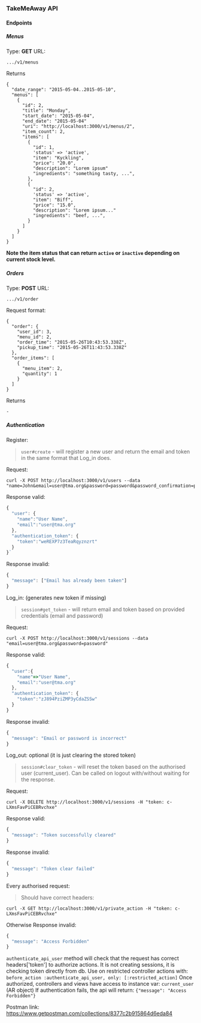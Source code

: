 
### TakeMeAway API

#### Endpoints

##### Menus

Type: **GET**
URL:
```
.../v1/menus
```

Returns

```
{
  "date_range": "2015-05-04..2015-05-10",
  "menus": [
    {
      "id": 2,
      "title": "Monday",
      "start_date": "2015-05-04",
      "end_date": "2015-05-04"
      "uri": "http://localhost:3000/v1/menus/2",
      "item_count": 2,
      "items": [
        {
          "id": 1,
          'status' => 'active',
          "item": "Kyckling",
          "price": "20.0",
          "description": "Lorem ipsum"
          "ingredients": "something tasty, ...",
        },
        {
          "id": 2,
          'status' => 'active',
          "item": "Biff",
          "price": "15.0",
          "description": "Lorem ipsum..."
          "ingredients": "beef, ...",
        }
      ]
    }
  ]
}
```
**Note the item status that can return `active` or `inactive` depending on current stock level.**

##### Orders

Type: **POST**
URL:
```
.../v1/order
```
Request format:

```
{
  "order": {
    "user_id": 3,
    "menu_id": 2,
    "order_time": "2015-05-26T10:43:53.338Z",
    "pickup_time": "2015-05-26T11:43:53.338Z"
  },
  "order_items": [
    {
      "menu_item": 2,
      "quantity": 1
    }
  ]
}
```



Returns

```
-
```

##### Authentication

Register:
> `user#create` - will register a new user and return the email and token in the same format that Log_in does.

Request:
```shell
curl -X POST http://localhost:3000/v1/users --data "name=John&email=user@tma.org&password=password&password_confirmation=password"
```
Response valid:
```javascript
{
  "user": {
    "name":"User Name",
    "email":"user@tma.org"
  },
  "authentication_token": {
    "token":"weREXP7z3TeaRqyznzrt"
  }
}`
```

Response invalid:
```javascript
{
  "message": ["Email has already been taken"]
}
```

Log_in: (generates new token if missing)
>`session#get_token` - will return email and token based on provided credentials (email and password)

Request:
```shell
curl -X POST http://localhost:3000/v1/sessions --data "email=user@tma.org&password=password"
```

Response valid:
```javascript
{
  "user":{
    "name"=>"User Name",
    "email":"user@tma.org"
  },
  "authentication_token": {
    "token":"zJ894PziZMP3yCdaZSSw"
  }
}
```

Response invalid:
```javascript
{
  "message": "Email or password is incorrect"
}
```

Log_out: optional (it is just clearing the stored token)
>`session#clear_token` - will reset the token based on the authorised user (current_user). Can be called on logout with/without waiting for the response.

Request:
```shell
curl -X DELETE http://localhost:3000/v1/sessions -H "token: c-LXmsFavPiCEBRvchxe"
```

Response valid:
```javascript
{
  "message": "Token successfully cleared"
}
```

Response invalid:
```javascript
{
  "message": "Token clear failed"
}
```

Every authorised request:
>Should have correct headers:
```shell
curl -X GET http://localhost:3000/v1/private_action -H "token: c-LXmsFavPiCEBRvchxe"
```

Otherwise Response invalid:
```javascript
{
  "message": "Access Forbidden"
}
```

`authenticate_api_user` method will check that the request has correct headers['token'] to authorize actions. It is not creating sessions, it is checking token directly from db.
Use on restricted controller actions with:  `before_action :authenticate_api_user, only: [:restricted_action]`
Once authorized, controllers and views have access to instance var: `current_user` (AR object)
If authentication fails, the api will return: `{"message": "Access Forbidden"}`

Postman link: https://www.getpostman.com/collections/8377c2b915864d6eda84
